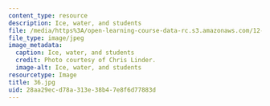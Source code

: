 ```yaml
---
content_type: resource
description: Ice, water, and students
file: /media/https%3A/open-learning-course-data-rc.s3.amazonaws.com/12-753-geodynamics-seminar-spring-2006/28aa29ecd78a313e38b47e8f6d77883d_36.jpg
file_type: image/jpeg
image_metadata:
  caption: Ice, water, and students
  credit: Photo courtesy of Chris Linder.
  image-alt: Ice, water, and students
resourcetype: Image
title: 36.jpg
uid: 28aa29ec-d78a-313e-38b4-7e8f6d77883d
---
```

